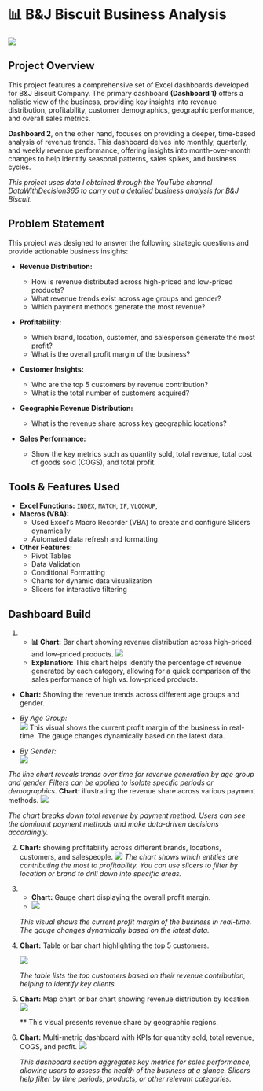 # 📊 B&J Biscuit Business Analysis
![](intro_image.png)

## Project Overview

This project features a comprehensive set of Excel dashboards developed for B&J Biscuit Company. The primary dashboard **(Dashboard 1)** offers a holistic view of the business, providing key insights into revenue distribution, profitability, customer demographics, geographic performance, and overall sales metrics. 

**Dashboard 2**, on the other hand, focuses on providing a deeper, time-based analysis of revenue trends. This dashboard delves into monthly, quarterly, and weekly revenue performance, offering insights into month-over-month changes to help identify seasonal patterns, sales spikes, and business cycles. 

_This project uses data I obtained through the YouTube channel DataWithDecision365 to carry out a detailed business analysis for B&J Biscuit._ 

## Problem Statement
This project was designed to answer the following strategic questions and provide actionable business insights:

- **Revenue Distribution:**
  - How is revenue distributed across high-priced and low-priced products?
  - What revenue trends exist across age groups and gender?
  - Which payment methods generate the most revenue?

- **Profitability:**
  - Which brand, location, customer, and salesperson generate the most profit?
  - What is the overall profit margin of the business?

- **Customer Insights:**
  - Who are the top 5 customers by revenue contribution?
  - What is the total number of customers acquired?

- **Geographic Revenue Distribution:**
  - What is the revenue share across key geographic locations?

- **Sales Performance:**
  - Show the key metrics such as quantity sold, total revenue, total cost of goods sold (COGS), and total profit.

## Tools & Features Used

- **Excel Functions:** `INDEX`, `MATCH`, `IF`, `VLOOKUP`,
- **Macros (VBA):**
  - Used Excel's Macro Recorder (VBA) to create and configure Slicers dynamically
  - Automated data refresh and formatting
- **Other Features:**
  - Pivot Tables
  - Data Validation
  - Conditional Formatting
  - Charts for dynamic data visualization
  - Slicers for interactive filtering

 ## Dashboard Build
 
  1. - **📊 Chart:** Bar chart showing revenue distribution across high-priced and low-priced products.
     ![](Price_Category.png)
     - **Explanation:** This chart helps identify the percentage of revenue generated by each category, allowing for a quick comparison of the sales performance of high vs. 
     low-priced products.
  - **Chart:** Showing the revenue trends across different age groups and gender.

  - *By Age Group:*  
    ![]( Revenue_by_Age_Group.png)
    This visual shows the current profit margin of the business in real-time. The gauge changes dynamically based on the latest data.
 
 - *By Gender:*  
    ![](Revenue_by_Gender_1.png)

_The line chart reveals trends over time for revenue generation by age group and gender. Filters can be applied to isolate specific periods or demographics._
**Chart:**  illustrating the revenue share across various payment methods.
   ![](Revenue_by_Payment_Method_1.png)
    
  _The chart breaks down total revenue by payment method. Users can see the dominant payment methods and make data-driven decisions accordingly._
     
2. **Chart:** showing profitability across different brands, locations, customers, and salespeople.
   ![](Profitability_trend.png)
 _The chart shows which entities are contributing the most to profitability. You can use slicers to filter by location or brand to drill down into specific areas._

3. - **Chart:** Gauge chart displaying the overall profit margin.
   -  ![](Profit_Margin.png)
   
   _This visual shows the current profit margin of the business in real-time. The gauge changes dynamically based on the latest data._


4. **Chart:** Table or bar chart highlighting the top 5 customers.

    ![](Top_Customers.png)

   _The table lists the top customers based on their revenue contribution, helping to identify key clients._

6. **Chart:** Map chart or bar chart showing revenue distribution by location.
   ![](Revenue_By_Geographic_location.png)

   ** This visual presents revenue share by geographic regions.

7. **Chart:** Multi-metric dashboard with KPIs for quantity sold, total revenue, COGS, and profit.
    ![](Sales_Performance.png)

    _This dashboard section aggregates key metrics for sales performance, allowing users to assess the health of the business at a glance. Slicers help filter by time periods, products, or other relevant categories._





   
        
